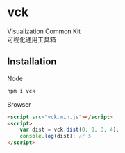 # vck
Visualization Common Kit  
可视化通用工具箱

## Installation

Node
```bash
npm i vck
```

Browser
```html
<script src="vck.min.js"></script>
<script>
	var dist = vck.dist(0, 0, 3, 4);
	console.log(dist); // 5
</script>
```